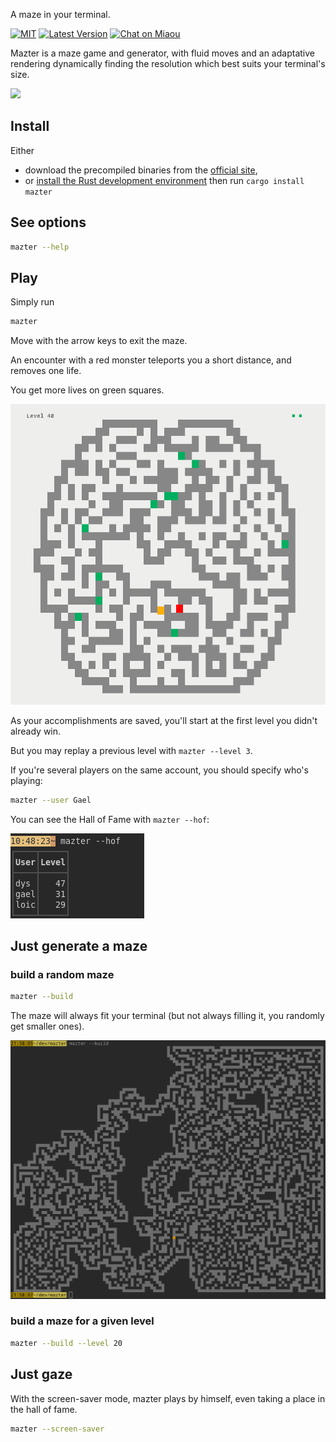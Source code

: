 
A maze in your terminal.

[![MIT][s2]][l2] [![Latest Version][s1]][l1] [![Chat on Miaou][s4]][l4]

[s1]: https://img.shields.io/crates/v/mazter.svg
[l1]: https://crates.io/crates/mazter

[s2]: https://img.shields.io/badge/license-MIT-blue.svg
[l2]: LICENSE

[s4]: https://miaou.dystroy.org/static/shields/room.svg
[l4]: https://miaou.dystroy.org/3490?mazter

Mazter is a maze game and generator, with fluid moves and an adaptative rendering dynamically finding the resolution which best suits your terminal's size.

<a href="https://asciinema.org/a/ZrdfmWiutEkSKuvavVKUDAf9F?autoplay=true&loop=true" target="_blank"><img src="https://asciinema.org/a/ZrdfmWiutEkSKuvavVKUDAf9F.svg" /></a>


## Install

Either

* download the precompiled binaries from the [official site](https://dystroy.org/mazter),
* or [install the Rust development environment](https://rustup.rs/) then run `cargo install mazter`

## See options

```bash
mazter --help
```

## Play

Simply run

```bash
mazter
```

Move with the arrow keys to exit the maze.

An encounter with a red monster teleports you a short distance, and removes one life.

You get more lives on green squares.

![screenshot](website/level-40-white.png)

As your accomplishments are saved, you'll start at the first level you didn't already win.

But you may replay a previous level with `mazter --level 3`.

If you're several players on the same account, you should specify who's playing:


```bash
mazter --user Gael
```

You can see the Hall of Fame with `mazter --hof`:

![screenshot](website/hof.png)

## Just generate a maze

### build a random maze

```bash
mazter --build
```

The maze will always fit your terminal (but not always filling it, you randomly get smaller ones).

![screenshot](website/build.png)

### build a maze for a given level

```bash
mazter --build --level 20
```

## Just gaze

With the screen-saver mode, mazter plays by himself, even taking a place in the hall of fame.

```bash
mazter --screen-saver
```


